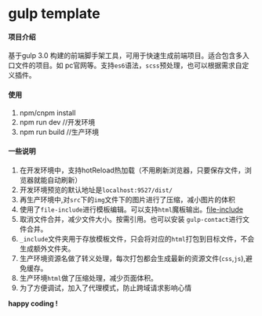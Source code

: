 # gulp template

#### 项目介绍
基于gulp 3.0 构建的前端脚手架工具，可用于快速生成前端项目。适合包含多入口文件的项目。如 pc官网等。支持`es6`语法，`scss`预处理，也可以根据需求自定义插件。

#### 使用
1. npm/cnpm install 
2. npm run dev  //开发环境
3. npm run build //生产环境

#### 一些说明
1. 在开发环境中，支持hotReload热加载（不用刷新浏览器，只要保存文件，浏览器就能自动刷新）
2. 开发环境预览的默认地址是`localhost:9527/dist/`
3. 再生产环境中,对`src`下的`img`文件下的图片进行了压缩，减小图片的体积
4. 使用了`file-include`进行模板编辑。可以支持`html`魔板输出。[file-include](https://www.npmjs.com/package/gulp-file-include)
5. 取消文件合并，减少文件大小。按需引用。也可以安装 `gulp-contact`进行文件合并。
6. `_include`文件夹用于存放模板文件，只会将对应的`html`打包到目标文件，不会生成额外文件夹。
7. 生产环境资源名做了转义处理，每次打包都会生成最新的资源文件(`css`,`js`),避免缓存。
8. 生产环境`html`做了压缩处理，减少页面体积。
9. 为了方便调试，加入了代理模式，防止跨域请求影响心情

**happy coding !**

